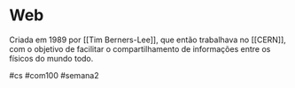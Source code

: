 # Web

Criada em 1989 por [[Tim Berners-Lee]], que então trabalhava no [[CERN]], com o objetivo de facilitar o compartilhamento de informações entre os físicos do mundo todo.

#cs #com100 #semana2 